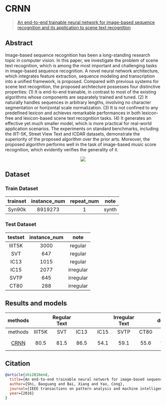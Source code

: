 # CRNN

> [An end-to-end trainable neural network for image-based sequence recognition and its application to scene text recognition](https://arxiv.org/abs/1507.05717)

<!-- [ALGORITHM] -->

## Abstract

Image-based sequence recognition has been a long-standing research topic in computer vision. In this paper, we investigate the problem of scene text recognition, which is among the most important and challenging tasks in image-based sequence recognition. A novel neural network architecture, which integrates feature extraction, sequence modeling and transcription into a unified framework, is proposed. Compared with previous systems for scene text recognition, the proposed architecture possesses four distinctive properties: (1) It is end-to-end trainable, in contrast to most of the existing algorithms whose components are separately trained and tuned. (2) It naturally handles sequences in arbitrary lengths, involving no character segmentation or horizontal scale normalization. (3) It is not confined to any predefined lexicon and achieves remarkable performances in both lexicon-free and lexicon-based scene text recognition tasks. (4) It generates an effective yet much smaller model, which is more practical for real-world application scenarios. The experiments on standard benchmarks, including the IIIT-5K, Street View Text and ICDAR datasets, demonstrate the superiority of the proposed algorithm over the prior arts. Moreover, the proposed algorithm performs well in the task of image-based music score recognition, which evidently verifies the generality of it.

<div align=center>
<img src="https://user-images.githubusercontent.com/22607038/142797788-6b1cd78d-1dd6-4e02-be32-3dbd257c4992.png"/>
</div>

## Dataset

### Train Dataset

| trainset | instance_num | repeat_num | note  |
| :------: | :----------: | :--------: | :---: |
|  Syn90k  |   8919273    |     1      | synth |

### Test Dataset

| testset | instance_num |   note    |
| :-----: | :----------: | :-------: |
| IIIT5K  |     3000     |  regular  |
|   SVT   |     647      |  regular  |
|  IC13   |     1015     |  regular  |
|  IC15   |     2077     | irregular |
|  SVTP   |     645      | irregular |
|  CT80   |     288      | irregular |

## Results and models

|                        methods                         |        | Regular Text |      |     |      | Irregular Text |      |                                              download                                               |
| :----------------------------------------------------: | :----: | :----------: | :--: | :-: | :--: | :------------: | :--: | :-------------------------------------------------------------------------------------------------: |
|                        methods                         | IIIT5K |     SVT      | IC13 |     | IC15 |      SVTP      | CT80 |                                                                                                     |
| [CRNN](/configs/textrecog/crnn/crnn_mini-vgg_5e_mj.py) |  80.5  |     81.5     | 86.5 |     | 54.1 |      59.1      | 55.6 | [model](https://download.openmmlab.com/mmocr/textrecog/crnn/crnn_academic-a723a1c5.pth) \| [log](https://download.openmmlab.com/mmocr/textrecog/crnn/20210326_111035.log.json) |

## Citation

```bibtex
@article{shi2016end,
  title={An end-to-end trainable neural network for image-based sequence recognition and its application to scene text recognition},
  author={Shi, Baoguang and Bai, Xiang and Yao, Cong},
  journal={IEEE transactions on pattern analysis and machine intelligence},
  year={2016}
}
```
